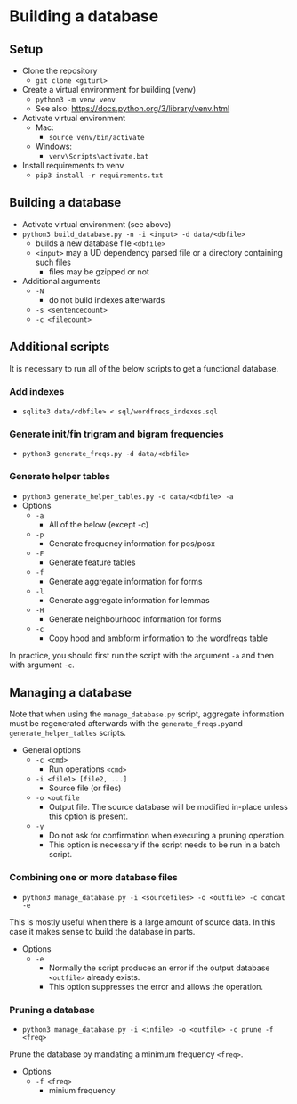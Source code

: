 # Building a database

## Setup
- Clone the repository
  - `git clone <giturl>`
- Create a virtual environment for building (venv)
  - `python3 -m venv venv`
  - See also: https://docs.python.org/3/library/venv.html
- Activate virtual environment
  - Mac:
    - `source venv/bin/activate`
  - Windows:
    - `venv\Scripts\activate.bat`
 - Install requirements to venv
   - `pip3 install -r requirements.txt`

## Building a database
- Activate virtual environment (see above)
- `python3 build_database.py -n -i <input> -d data/<dbfile>`
  - builds a new database file `<dbfile>`
  - `<input>` may a UD dependency parsed file or a directory containing such files
    - files may be gzipped or not
- Additional arguments
  - `-N`
    - do not build indexes afterwards
  - `-s <sentencecount>`
  - `-c <filecount>`

## Additional scripts

It is necessary to run all of the below scripts to get a functional database.

### Add indexes
 - `sqlite3 data/<dbfile> < sql/wordfreqs_indexes.sql`

### Generate init/fin trigram and bigram frequencies
 - `python3 generate_freqs.py -d data/<dbfile>`

### Generate helper tables
 - `python3 generate_helper_tables.py -d data/<dbfile> -a`
 - Options
   - `-a`
     - All of the below (except -c)
   - `-p`
     - Generate frequency information for pos/posx
   - `-F`
     - Generate feature tables
   - `-f`
     - Generate aggregate information for forms
   - `-l`
     - Generate aggregate information for lemmas
   - `-H`
     - Generate neighbourhood information for forms
   - `-c`
     - Copy hood and ambform information to the wordfreqs table

In practice, you should first run the script with the argument `-a` and then with argument `-c`.

## Managing a database

Note that when using the `manage_database.py` script, aggregate information must be regenerated afterwards with the `generate_freqs.py`and `generate_helper_tables` scripts.

 - General options
   - `-c <cmd>`
     - Run operations `<cmd>`
   - `-i <file1> [file2, ...]`
     - Source file (or files)
   - `-o <outfile`
     - Output file. The source database will be modified in-place unless this option is present.
   - `-y`
     - Do not ask for confirmation when executing a pruning operation.
     - This option is necessary if the script needs to be run in a batch script.

### Combining one or more database files

 - `python3 manage_database.py -i <sourcefiles> -o <outfile> -c concat -e`

This is mostly useful when there is a large amount of source data. In this case it makes sense to build the database in parts. 

 - Options
   - `-e`
     - Normally the script produces an error if the output database `<outfile>` already exists.
     - This option suppresses the error and allows the operation.

### Pruning a database

 - `python3 manage_database.py -i <infile> -o <outfile> -c prune -f <freq>`

Prune the database by mandating a minimum frequency `<freq>`.

 - Options
   - `-f <freq>`
     - minium frequency

  
